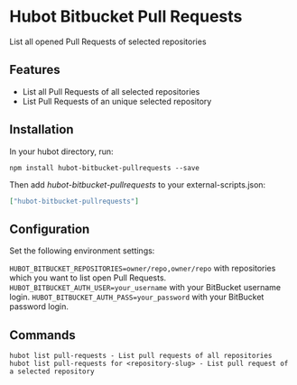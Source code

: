 # Hubot Bitbucket Pull Requests

List all opened Pull Requests of selected repositories

## Features

* List all Pull Requests of all selected repositories
* List Pull Requests of an unique selected repository

## Installation

In your hubot directory, run:

`npm install hubot-bitbucket-pullrequests --save`

Then add *hubot-bitbucket-pullrequests* to your external-scripts.json:

```json
["hubot-bitbucket-pullrequests"]
```

## Configuration

Set the following environment settings:

`HUBOT_BITBUCKET_REPOSITORIES=owner/repo,owner/repo` with repositories which you want to list open Pull Requests.
`HUBOT_BITBUCKET_AUTH_USER=your_username` with your BitBucket username login.
`HUBOT_BITBUCKET_AUTH_PASS=your_password` with your BitBucket password login.

## Commands

```
hubot list pull-requests - List pull requests of all repositories
hubot list pull-requests for <repository-slug> - List pull request of a selected repository
```
